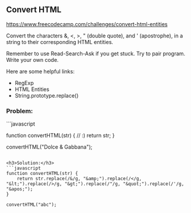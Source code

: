 <h2>Convert HTML</h2>

https://www.freecodecamp.com/challenges/convert-html-entities

Convert the characters &, <, >, " (double quote), and ' (apostrophe), in a string to their corresponding HTML entities.

Remember to use Read-Search-Ask if you get stuck. Try to pair program. Write your own code.

Here are some helpful links:

- RegExp
- HTML Entities
- String.prototype.replace()

<h3>Problem:</h3>
```javascript

function convertHTML(str) {
  // &colon;&rpar;
  return str;
}

convertHTML("Dolce & Gabbana");

```

<h3>Solution:</h3>
```javascript
function convertHTML(str) {
	return str.replace(/&/g, "&amp;").replace(/</g, "&lt;").replace(/>/g, "&gt;").replace(/"/g, "&quot;").replace(/'/g, "&apos;");
}

convertHTML("abc");
```
